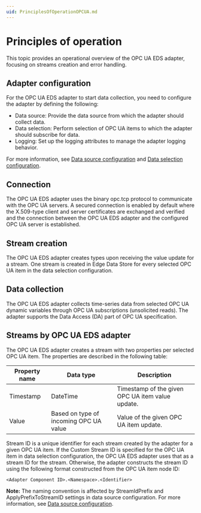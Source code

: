 ```yaml
---
uid: PrinciplesOfOperationOPCUA.md
---
```


# Principles of operation

This topic provides an operational overview of the OPC UA EDS adapter, focusing on streams creation and error handling.

## Adapter configuration

For the OPC UA EDS adapter to start data collection, you need to configure the adapter by defining the following:

- Data source: Provide the data source from which the adapter should collect data.
- Data selection: Perform selection of OPC UA items to which the adapter should subscribe for data.
- Logging: Set up the logging attributes to manage the adapter logging behavior.

For more information, see [Data source configuration](xref:OPCUADataSourceConfiguration) and [Data selection configuration](xref:OPCUADataSelectionConfiguration). 

## Connection

The OPC UA EDS adapter uses the binary opc.tcp protocol to communicate with the OPC UA servers. A secured connection is enabled by default where the X.509-type client and server certificates are exchanged and verified and the connection between the OPC UA EDS adapter and the configured OPC UA server is established.

## Stream creation

The OPC UA EDS adapter creates types upon receiving the value update for a stream. One stream is created in Edge Data Store for every selected OPC UA item in the data selection configuration.

## Data collection

The OPC UA EDS adapter collects time-series data from selected OPC UA dynamic variables through OPC UA subscriptions (unsolicited reads). The adapter supports the Data Access (DA) part of OPC UA specification.

## Streams by OPC UA EDS adapter

The OPC UA EDS adapter creates a stream with two properties per selected OPC UA item. The properties are described in the following table:

| Property name | Data type | Description |
|---------------|-----------|-------------|
| Timestamp     | DateTime  | Timestamp of the given OPC UA item value update. |
| Value         | Based on type of incoming OPC UA value | Value of the given OPC UA item update. |

Stream ID is a unique identifier for each stream created by the adapter for a given OPC UA item. If the Custom Stream ID is specified for the OPC UA item in data selection configuration, the OPC UA EDS adapter uses that as a stream ID for the stream. Otherwise, the adapter constructs the stream ID using the following format constructed from the OPC UA item node ID:

```
<Adapter Component ID>.<Namespace>.<Identifier>
```

**Note:** The naming convention is affected by StreamIdPrefix and ApplyPrefixToStreamID settings in data source configuration. For more information, see [Data source configuration](xref:OPCUADataSourceConfiguration).
